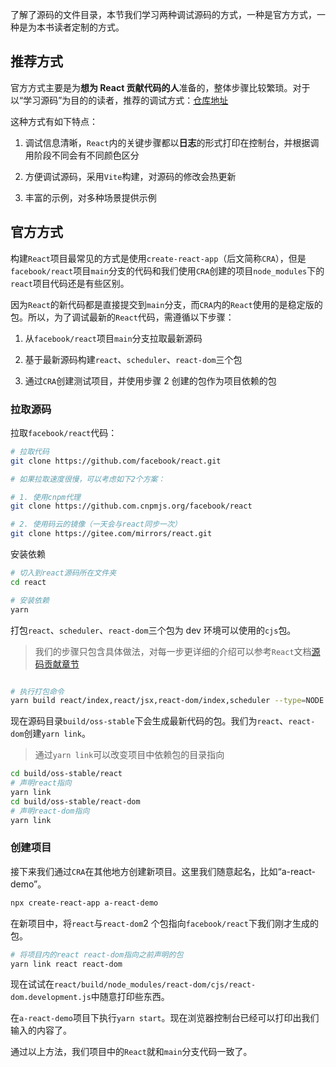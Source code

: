 了解了源码的文件目录，本节我们学习两种调试源码的方式，一种是官方方式，一种是为本书读者定制的方式。

## 推荐方式

官方方式主要是为**想为 React 贡献代码的人**准备的，整体步骤比较繁琐。对于以“学习源码”为目的的读者，推荐的调试方式：[仓库地址](https://github.com/BetaSu/react18-demo)

这种方式有如下特点：

1. 调试信息清晰，`React`内的关键步骤都以**日志**的形式打印在控制台，并根据调用阶段不同会有不同颜色区分

2. 方便调试源码，采用`Vite`构建，对源码的修改会热更新

3. 丰富的示例，对多种场景提供示例

## 官方方式

构建`React`项目最常见的方式是使用`create-react-app`（后文简称`CRA`），但是`facebook/react`项目`main`分支的代码和我们使用`CRA`创建的项目`node_modules`下的`react`项目代码还是有些区别。

因为`React`的新代码都是直接提交到`main`分支，而`CRA`内的`React`使用的是稳定版的包。所以，为了调试最新的`React`代码，需遵循以下步骤：

1. 从`facebook/react`项目`main`分支拉取最新源码

2. 基于最新源码构建`react`、`scheduler`、`react-dom`三个包

3. 通过`CRA`创建测试项目，并使用步骤 2 创建的包作为项目依赖的包

### 拉取源码

拉取`facebook/react`代码：

```sh
# 拉取代码
git clone https://github.com/facebook/react.git

# 如果拉取速度很慢，可以考虑如下2个方案：

# 1. 使用cnpm代理
git clone https://github.com.cnpmjs.org/facebook/react

# 2. 使用码云的镜像（一天会与react同步一次）
git clone https://gitee.com/mirrors/react.git

```

安装依赖

```sh
# 切入到react源码所在文件夹
cd react

# 安装依赖
yarn
```

打包`react`、`scheduler`、`react-dom`三个包为 dev 环境可以使用的`cjs`包。

> 我们的步骤只包含具体做法，对每一步更详细的介绍可以参考`React`文档[源码贡献章节](https://zh-hans.reactjs.org/docs/how-to-contribute.html#development-workflow)

```sh

# 执行打包命令
yarn build react/index,react/jsx,react-dom/index,scheduler --type=NODE

```

现在源码目录`build/oss-stable`下会生成最新代码的包。我们为`react`、`react-dom`创建`yarn link`。

> 通过`yarn link`可以改变项目中依赖包的目录指向

```sh
cd build/oss-stable/react
# 声明react指向
yarn link
cd build/oss-stable/react-dom
# 声明react-dom指向
yarn link
```

### 创建项目

接下来我们通过`CRA`在其他地方创建新项目。这里我们随意起名，比如“a-react-demo”。

```sh
npx create-react-app a-react-demo
```

在新项目中，将`react`与`react-dom`2 个包指向`facebook/react`下我们刚才生成的包。

```sh
# 将项目内的react react-dom指向之前声明的包
yarn link react react-dom
```

现在试试在`react/build/node_modules/react-dom/cjs/react-dom.development.js`中随意打印些东西。

在`a-react-demo`项目下执行`yarn start`。现在浏览器控制台已经可以打印出我们输入的内容了。

通过以上方法，我们项目中的`React`就和`main`分支代码一致了。
